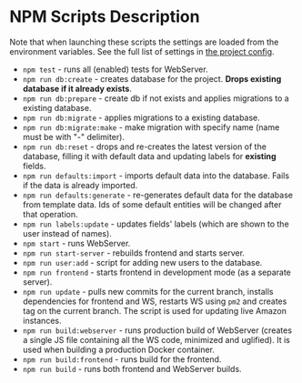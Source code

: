 # NPM Scripts Description

Note that when launching these scripts the settings are loaded from the environment variables. See the full list of settings in [the project config](../utils/Config.js).

* `npm test` - runs all (enabled) tests for WebServer.
* `npm run db:create` - creates database for the project. **Drops existing database if it already exists**.
* `npm run db:prepare` - create db if not exists and applies migrations to a existing database.
* `npm run db:migrate` - applies migrations to a existing database.
* `npm run db:migrate:make` - make migration with specify name (name must be with "-" delimiter).
* `npm run db:reset` - drops and re-creates the latest version of the database, filling it with default data and updating labels for **existing** fields.
* `npm run defaults:import` - imports default data into the database. Fails if the data is already imported.
* `npm run defaults:generate` - re-generates default data for the database from template data. Ids of some default entities will be changed after that operation.
* `npm run labels:update` - updates fields' labels (which are shown to the user instead of names).
* `npm start` - runs WebServer.
* `npm run start-server` - rebuilds frontend and starts server.
* `npm run user:add` - script for adding new users to the database.
* `npm run frontend` - starts frontend in development mode (as a separate server).
* `npm run update` - pulls new commits for the current branch, installs dependencies for frontend and WS, restarts WS using `pm2` and creates tag on the current branch.
    The script is used for updating live Amazon instances.
* `npm run build:webserver` - runs production build of WebServer (creates a single JS file containing all the WS code, minimized and uglified). It is used when building a production Docker container.
* `npm run build:frontend` - runs build for the frontend.
* `npm run build` - runs both frontend and WebServer builds.